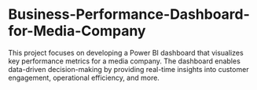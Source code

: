 # Business-Performance-Dashboard-for-Media-Company
This project focuses on developing a Power BI dashboard that visualizes key performance metrics for a media company. The dashboard enables data-driven decision-making by providing real-time insights into customer engagement, operational efficiency, and more.
